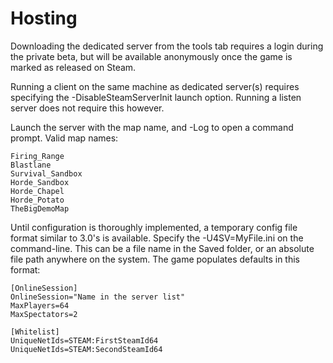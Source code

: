 # Hosting

Downloading the dedicated server from the tools tab requires a login during the private beta, but will be available anonymously once the game is marked as released on Steam.

Running a client on the same machine as dedicated server(s) requires specifying the -DisableSteamServerInit launch option. Running a listen server does not require this however.

Launch the server with the map name, and -Log to open a command prompt. Valid map names:

	Firing_Range
	Blastlane
	Survival_Sandbox
	Horde_Sandbox
	Horde_Chapel
	Horde_Potato
	TheBigDemoMap

Until configuration is thoroughly implemented, a temporary config file format similar to 3.0's is available. Specify the -U4SV=MyFile.ini on the command-line. This can be a file name in the Saved folder, or an absolute file path anywhere on the system. The game populates defaults in this format:

	[OnlineSession]
	OnlineSession="Name in the server list"
	MaxPlayers=64
	MaxSpectators=2

	[Whitelist]
	UniqueNetIds=STEAM:FirstSteamId64
	UniqueNetIds=STEAM:SecondSteamId64
